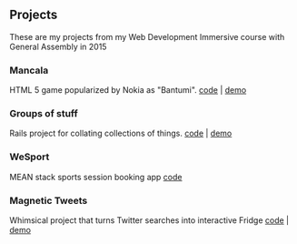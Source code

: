 ## Projects

These are my projects from my Web Development Immersive course with General Assembly in 2015

### Mancala 

HTML 5 game popularized by Nokia as "Bantumi".
[code](https://github.com/GarySiu/w2-d5-project1-mancala) \| [demo](https://garysiu.github.io/w2-d5-project1-mancala/)

### Groups of stuff 

Rails project for collating collections of things.
[code](https://github.com/GarySiu/w6-d4-PROJECT-Groups-Of-Stuff) \| [demo](https://groupsofstuff.herokuapp.com/)

### WeSport 

MEAN stack sports session booking app
[code](https://github.com/GarySiu/GA-Project-3)

### Magnetic Tweets

Whimsical project that turns Twitter searches into interactive Fridge 
[code](https://github.com/GarySiu/GA-Final-Project) \| [demo](http://magnetictweets.bitballoon.com/)
